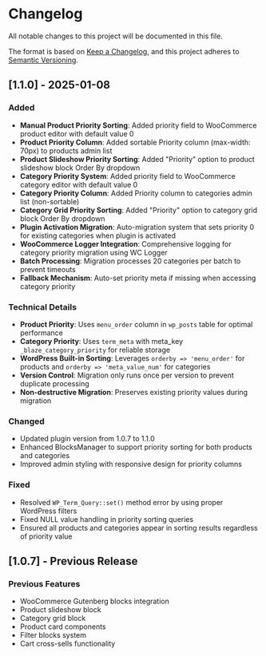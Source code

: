 # Changelog

All notable changes to this project will be documented in this file.

The format is based on [Keep a Changelog](https://keepachangelog.com/en/1.0.0/),
and this project adheres to [Semantic Versioning](https://semver.org/spec/v2.0.0.html).

## [1.1.0] - 2025-01-08

### Added
- **Manual Product Priority Sorting**: Added priority field to WooCommerce product editor with default value 0
- **Product Priority Column**: Added sortable Priority column (max-width: 70px) to products admin list
- **Product Slideshow Priority Sorting**: Added "Priority" option to product slideshow block Order By dropdown
- **Category Priority System**: Added priority field to WooCommerce category editor with default value 0
- **Category Priority Column**: Added Priority column to categories admin list (non-sortable)
- **Category Grid Priority Sorting**: Added "Priority" option to category grid block Order By dropdown
- **Plugin Activation Migration**: Auto-migration system that sets priority 0 for existing categories when plugin is activated
- **WooCommerce Logger Integration**: Comprehensive logging for category priority migration using WC Logger
- **Batch Processing**: Migration processes 20 categories per batch to prevent timeouts
- **Fallback Mechanism**: Auto-set priority meta if missing when accessing category priority

### Technical Details
- **Product Priority**: Uses `menu_order` column in `wp_posts` table for optimal performance
- **Category Priority**: Uses `term_meta` with meta_key `_blaze_category_priority` for reliable storage
- **WordPress Built-in Sorting**: Leverages `orderby => 'menu_order'` for products and `orderby => 'meta_value_num'` for categories
- **Version Control**: Migration only runs once per version to prevent duplicate processing
- **Non-destructive Migration**: Preserves existing priority values during migration

### Changed
- Updated plugin version from 1.0.7 to 1.1.0
- Enhanced BlocksManager to support priority sorting for both products and categories
- Improved admin styling with responsive design for priority columns

### Fixed
- Resolved `WP_Term_Query::set()` method error by using proper WordPress filters
- Fixed NULL value handling in priority sorting queries
- Ensured all products and categories appear in sorting results regardless of priority value

## [1.0.7] - Previous Release

### Previous Features
- WooCommerce Gutenberg blocks integration
- Product slideshow block
- Category grid block
- Product card components
- Filter blocks system
- Cart cross-sells functionality

